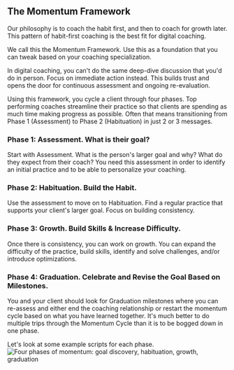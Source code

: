 ## The Momentum Framework

Our philosophy is to coach the habit first, and then to coach for growth later. This pattern of habit-first coaching is the best fit for digital coaching. 

We call this the Momentum Framework. Use this as a foundation that you can tweak based on your coaching specialization.

In digital coaching, you can't do the same deep-dive discussion that you'd do in person. Focus on immediate action instead. This builds trust and opens the door for continuous assessment and ongoing re-evaluation.

Using this framework, you cycle a client through four phases. Top performing coaches streamline their practice so that clients are spending as much time making progress as possible. Often that means transitioning from Phase 1 (Assessment) to Phase 2 (Habituation) in just 2 or 3 messages.

### Phase 1: Assessment. What is their goal?
Start with Assessment. What is the person's larger goal and why? What do they expect from their coach? You need this assessment in order to identify an initial practice and to be able to personalize your coaching. 

### Phase 2: Habituation. Build the Habit.
Use the assessment to move on to Habituation. Find a regular practice that supports your client's larger goal. Focus on building consistency. 

### Phase 3: Growth. Build Skills & Increase Difficulty.
Once there is consistency, you can work on growth. You can expand the difficulty of the practice, build skills, identify and solve challenges, and/or introduce optimizations.

### Phase 4: Graduation. Celebrate and Revise the Goal Based on Milestones.
You and your client should look for Graduation milestones where you can re-assess and either end the coaching relationship or restart the momentum cycle based on what you have learned together. It's much better to do multiple trips through the Momentum Cycle than it is to be bogged down in one phase.

Let's look at some example scripts for each phase.
![Four phases of momentum: goal discovery, habituation, growth, graduation](http://d33v4339jhl8k0.cloudfront.net/docs/assets/543d8c07e4b008d4ba040909/images/555a6092e4b01a224b424cc4/file-ZvpVjBEA0e.jpg)